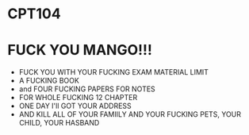 # CPT104

# FUCK YOU MANGO!!!

- FUCK YOU WITH YOUR FUCKING EXAM MATERIAL LIMIT
- A FUCKING BOOK
- and FOUR FUCKING PAPERS FOR NOTES
- FOR WHOLE FUCKING 12 CHAPTER
- ONE DAY I'll GOT YOUR ADDRESS
- AND KILL ALL OF YOUR FAMIILY AND YOUR FUCKING PETS, YOUR CHILD, YOUR HASBAND
